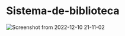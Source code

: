 # Sistema-de-biblioteca

![Screenshot from 2022-12-10 21-11-02](https://user-images.githubusercontent.com/36754778/206881770-86c5815a-2058-4cd3-8e1c-dde615b6e2cf.png)
